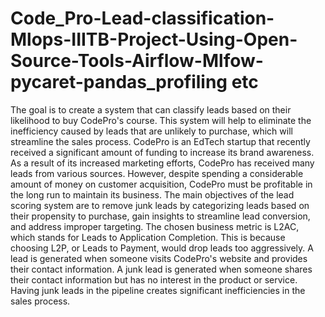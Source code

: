 # Code_Pro-Lead-classification-Mlops-IIITB-Project-Using-Open-Source-Tools-Airflow-Mlfow-pycaret-pandas_profiling etc
The goal is to create a system that can classify leads based on their likelihood to buy CodePro's course. This system will help to eliminate the inefficiency caused by leads that are unlikely to purchase, which will streamline the sales process. CodePro is an EdTech startup that recently received a significant amount of funding to increase its brand awareness. As a result of its increased marketing efforts, CodePro has received many leads from various sources. However, despite spending a considerable amount of money on customer acquisition, CodePro must be profitable in the long run to maintain its business. The main objectives of the lead scoring system are to remove junk leads by categorizing leads based on their propensity to purchase, gain insights to streamline lead conversion, and address improper targeting. The chosen business metric is L2AC, which stands for Leads to Application Completion. This is because choosing L2P, or Leads to Payment, would drop leads too aggressively. A lead is generated when someone visits CodePro's website and provides their contact information. A junk lead is generated when someone shares their contact information but has no interest in the product or service. Having junk leads in the pipeline creates significant inefficiencies in the sales process.
